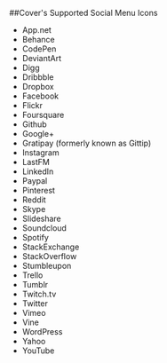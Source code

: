 ##Cover's Supported Social Menu Icons

- App.net
- Behance
- CodePen
- DeviantArt
- Digg
- Dribbble
- Dropbox
- Facebook
- Flickr
- Foursquare
- Github
- Google+
- Gratipay (formerly known as Gittip)
- Instagram
- LastFM
- LinkedIn
- Paypal
- Pinterest
- Reddit
- Skype
- Slideshare
- Soundcloud
- Spotify
- StackExchange
- StackOverflow
- Stumbleupon
- Trello
- Tumblr
- Twitch.tv
- Twitter
- Vimeo
- Vine
- WordPress
- Yahoo
- YouTube
